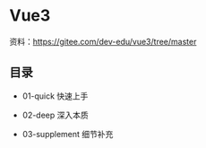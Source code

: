 # Vue3 

资料：https://gitee.com/dev-edu/vue3/tree/master

## 目录

- 01-quick 快速上手

- 02-deep 深入本质

- 03-supplement 细节补充